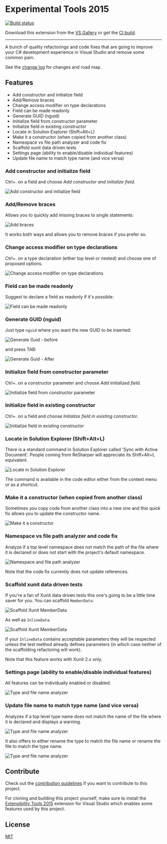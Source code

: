 # Experimental Tools 2015

<!-- Replace this badge with your own-->
[![Build status](https://ci.appveyor.com/api/projects/status/idvryqpirxbe39gt/branch/VS2015?svg=true)](https://ci.appveyor.com/project/dzimchuk/experimental-tools)

<!-- Update the VS Gallery link after you upload the VSIX-->
Download this extension from the [VS Gallery](https://visualstudiogallery.msdn.microsoft.com/8ea7527b-98c9-4571-a43d-0b4851a010c3)
or get the [CI build](http://vsixgallery.com/extension/f2ba275d-a5ca-4bf9-b8ef-2e580cb13cd3/).

---------------------------------------

A bunch of quality refactorings and code fixes that are going to improve your C# development experience in Visual Studio and remove some common pain.

See the [change log](CHANGELOG.md) for changes and road map.

## Features

- Add constructor and initialize field
- Add/Remove braces
- Change access modifier on type declarations
- Field can be made readonly
- Generate GUID (nguid)
- Initialize field from constructor parameter
- Initialize field in existing constructor
- Locate in Solution Explorer (Shift+Alt+L)
- Make it a constructor (when copied from another class)
- Namespace vs file path analyzer and code fix
- Scaffold xunit data driven tests
- Settings page (ability to enable/disable individual features)
- Update file name to match type name (and vice versa)

### Add constructor and initialize field

Ctrl+. on a field and choose *Add constructor and initialize field*.

![Add constructor and initialize field](art/AddConstructorAndInitializeField.png)

### Add/Remove braces

Allows you to quickly add missing braces to single statements:

![Add braces](art/AddBraces.png)

It works both ways and allows you to remove braces if you prefer so.

### Change access modifier on type declarations

Ctrl+. on a type declaration (either top level or nested) and choose one of proposed options.

![Change access modifier on type declarations](art/ChangeTypeAccessModifier.png)

### Field can be made readonly

Suggest to declare a field as readonly if it's possible:

![Field can be made readonly](art/FieldCanBeMadeReadonly.png)

### Generate GUID (nguid)

Just type `nguid` where you want the new GUID to be inserted:

![Generate Guid - before](art/GenerateGuidBefore.png)

and press TAB:

![Generate Guid - After](art/GenerateGuidAfter.png)

### Initialize field from constructor parameter
Ctrl+. on a constructor parameter and choose *Add initialized field*.

![Initialize field from constructor parameter](art/InitializeFieldFromConstructor.png)

### Initialize field in existing constructor

Ctrl+. on a field and choose *Initialize field in existing constructor*.

![Initialize field in existing constructor](art/InitializeFieldInExistingConstructor.png)

### Locate in Solution Explorer (Shift+Alt+L)

There is a standard command in Solution Explorer called 'Sync with Active Document'. People coming from ReSharper will appreciate its Shift+Alt+L equivalent.

![Locate in Solution Explorer](art/LocateInSolutionExplorerCommand.png)

The command is available in the code editor either from the context menu or as a shortcut.

### Make it a constructor (when copied from another class)

Sometimes you copy code from another class into a new one and this quick fix allows you to update the constructor name.

![Make it a constructor](art/MakeItConstructorCodeFix.png)

### Namespace vs file path analyzer and code fix

Analyze if a top level namespace does not match the path of the file where it is declared or does not start with the project's default namespace.

![Namespace and file path analyzer](art/NamespaceNormalizationAnalyzer.png)

Note that the code fix currently does not update references.

### Scaffold xunit data driven tests

If you're a fan of Xunit data driven tests this one's going to be a little time saver for you. You can scaffold `MemberData`:

![Scaffold Xunit MemberData](art/ScaffoldXunitMemberData.png)

As well as `InlineData`:

![Scaffold Xunit MemberData](art/ScaffoldXunitInlineData.png)

If your `InlineData` contains acceptable parameters they will be respected unless the test method already defines parameters (in which case neither of the scaffolding refactoring will work).

Note that this feature works with Xunit 2.x only.

### Settings page (ability to enable/disable individual features)

All features can be individually enabled or disabled.

![Type and file name analyzer](art/GeneralOptions.png)

### Update file name to match type name (and vice versa)

Analyzes if a top level type name does not match the name of the file where it is declared and displays a warning.

![Type and file name analyzer](art/TypeAndDocumentNameAnalyzer.png)

It also offers to either rename the type to match the file name or rename the file to match the type name.

![Type and file name analyzer](art/TypeAndDocumentNameCodeFix.png)

## Contribute
Check out the [contribution guidelines](CONTRIBUTING.md)
if you want to contribute to this project.

For cloning and building this project yourself, make sure
to install the
[Extensibility Tools 2015](https://visualstudiogallery.msdn.microsoft.com/ab39a092-1343-46e2-b0f1-6a3f91155aa6)
extension for Visual Studio which enables some features
used by this project.

## License
[MIT](LICENSE)
